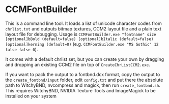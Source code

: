 # CCMFontBuilder
 This is a command line tool. It loads a list of unicode character codes from `chrlist.txt` and outputs bitmap textures, CCM2 layout file and a plain text layout file for debugging. Usage is `CCMFontBuilder.exe "fontname" size [optional]bBold (default=false) [optional]bItalic (default=false) [optional]kerning (default=0)` (e.g. `CCMFontBuilder.exe "MS Gothic" 12 false false 0`).
 
 It comes with a default chrlist set, but you can create your own by dragging and dropping an existing CCM2 file on top of `CreateChrListCCM2.exe`.

 If you want to pack the output to a fontbnd.dcx format, copy the output to the `create_fontbnd/input` folder, edit `config.txt` and put there the absolute path to WitchyBND, nvcompress and magick, then run `create_fontbnd.sh`. This requires WitchyBND, NVIDIA Texture Tools and ImageMagick to be installed on your system
